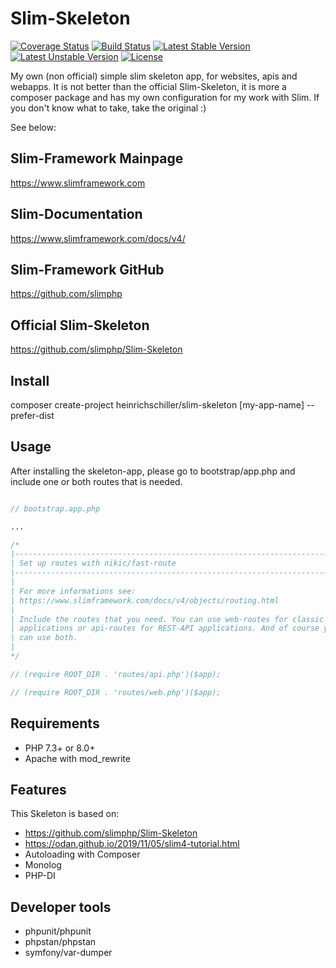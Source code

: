 # Slim-Skeleton

[![Coverage Status](https://coveralls.io/repos/github/heinrichschiller/Slim-Skeleton/badge.svg?branch=main)](https://coveralls.io/github/heinrichschiller/Slim-Skeleton?branch=main)
[![Build Status](https://travis-ci.com/heinrichschiller/Slim-Skeleton.svg?branch=main)](https://travis-ci.com/github/heinrichschiller/Slim-Skeleton)
[![Latest Stable Version](https://poser.pugx.org/heinrichschiller/slim-skeleton/v)](//packagist.org/packages/heinrichschiller/slim-skeleton)
[![Latest Unstable Version](https://poser.pugx.org/heinrichschiller/slim-skeleton/v/unstable)](//packagist.org/packages/heinrichschiller/slim-skeleton)
[![License](https://poser.pugx.org/heinrichschiller/slim-skeleton/license)](//packagist.org/packages/heinrichschiller/slim-skeleton)

My own (non official) simple slim skeleton app, for websites, apis and webapps. It is not better than the official Slim-Skeleton, it is more a composer package and has my own configuration for my work with Slim. If you don't know what to take, take the original :)

See below:

## Slim-Framework Mainpage

https://www.slimframework.com

## Slim-Documentation

https://www.slimframework.com/docs/v4/

## Slim-Framework GitHub

https://github.com/slimphp

## Official Slim-Skeleton

https://github.com/slimphp/Slim-Skeleton

## Install

composer create-project heinrichschiller/slim-skeleton [my-app-name] --prefer-dist

## Usage

After installing the skeleton-app, please go to bootstrap/app.php and include one or both routes that is needed.

```php

// bootstrap.app.php

...

/*
|----------------------------------------------------------------------------
| Set up routes with nikic/fast-route
|----------------------------------------------------------------------------
|
| For more informations see:
| https://www.slimframework.com/docs/v4/objects/routing.html
|
| Include the routes that you need. You can use web-routes for classic php
| applications or api-routes for REST-API applications. And of course you
| can use both.
|
*/

// (require ROOT_DIR . 'routes/api.php')($app);

// (require ROOT_DIR . 'routes/web.php')($app);


```

## Requirements

- PHP 7.3+ or 8.0+
- Apache with mod_rewrite

## Features

This Skeleton is based on:

- https://github.com/slimphp/Slim-Skeleton
- https://odan.github.io/2019/11/05/slim4-tutorial.html
- Autoloading with Composer
- Monolog
- PHP-DI

## Developer tools

- phpunit/phpunit
- phpstan/phpstan
- symfony/var-dumper
